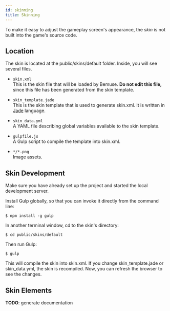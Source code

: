 ```yaml
---
id: skinning
title: Skinning
---
```


To make it easy to adjust the gameplay screen's appearance, the _skin_
is not built into the game's source code.

## Location

The skin is located at the
<span data-role="tree">public/skins/default</span> folder. Inside, you
will see several files.

- `skin.xml`  
  This is the skin file that will be loaded by Bemuse. **Do not edit
  this file,** since this file has been generated from the skin
  template.

- `skin_template.jade`  
  This is the skin template that is used to generate skin.xml. It is
  written in [Jade](http://jade-lang.com/) language.

- `skin_data.yml`  
  A YAML file describing global variables available to the skin
  template.

- `gulpfile.js`  
  A Gulp script to compile the template into skin.xml.

- `*/*.png`  
  Image assets.

## Skin Development

Make sure you have already set up the project and started the local
development server.

Install Gulp globally, so that you can invoke it directly from the
command line:

```sh-session
$ npm install -g gulp
```

In another terminal window, <span data-role="command">cd</span> to the
skin's directory:

```sh-session
$ cd public/skins/default
```

Then run Gulp:

```sh-session
$ gulp
```

This will compile the skin into skin.xml. If you change
skin_template.jade or skin_data.yml, the skin is recompiled. Now, you
can refresh the browser to see the changes.

## Skin Elements

**TODO**: generate documentation
